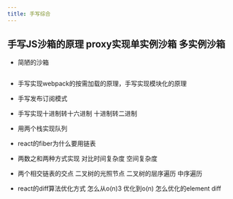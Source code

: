 ```yaml
---
title: 手写综合
---
```


## 手写JS沙箱的原理  proxy实现单实例沙箱 多实例沙箱

- 简陋的沙箱

```js

```



- 手写实现webpack的按需加载的原理，手写实现模块化的原理

- 手写发布订阅模式

- 手写实现十进制转十六进制 十进制转二进制

- 用两个栈实现队列

- react的fiber为什么要用链表

- 两数之和两种方式实现 对比时间复杂度 空间复杂度

- 两个相交链表的交点 二叉树的光照节点 二叉树的层序遍历 中序遍历

- react的diff算法优化方式 怎么从o(n)3 优化到o(n) 怎么优化的element diff
